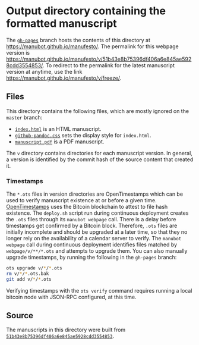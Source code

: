 # Output directory containing the formatted manuscript

The [`gh-pages`](https://github.com/manubot/manufesto/tree/gh-pages) branch hosts the contents of this directory at https://manubot.github.io/manufesto/.
The permalink for this webpage version is https://manubot.github.io/manufesto/v/51b43e8b75396df406a6e845ae5928cdd3554853/.
To redirect to the permalink for the latest manuscript version at anytime, use the link https://manubot.github.io/manufesto/v/freeze/.

## Files

This directory contains the following files, which are mostly ignored on the `master` branch:

+ [`index.html`](index.html) is an HTML manuscript.
+ [`github-pandoc.css`](github-pandoc.css) sets the display style for `index.html`.
+ [`manuscript.pdf`](manuscript.pdf) is a PDF manuscript.

The `v` directory contains directories for each manuscript version.
In general, a version is identified by the commit hash of the source content that created it.

### Timestamps

The `*.ots` files in version directories are OpenTimestamps which can be used to verify manuscript existence at or before a given time.
[OpenTimestamps](https://opentimestamps.org/) uses the Bitcoin blockchain to attest to file hash existence.
The `deploy.sh` script run during continuous deployment creates the `.ots` files through its `manubot webpage` call.
There is a delay before timestamps get confirmed by a Bitcoin block.
Therefore, `.ots` files are initially incomplete and should be upgraded at a later time, so that they no longer rely on the availability of a calendar server to verify.
The `manubot webpage` call during continuous deployment identifies files matched by `webpage/v/**/*.ots` and attempts to upgrade them.
You can also manually upgrade timestamps, by running the following in the `gh-pages` branch:

```sh
ots upgrade v/*/*.ots
rm v/*/*.ots.bak
git add v/*/*.ots
```

Verifying timestamps with the `ots verify` command requires running a local bitcoin node with JSON-RPC configured, at this time.

## Source

The manuscripts in this directory were built from
[`51b43e8b75396df406a6e845ae5928cdd3554853`](https://github.com/manubot/manufesto/commit/51b43e8b75396df406a6e845ae5928cdd3554853).

